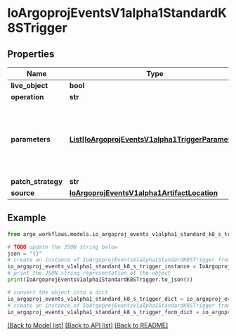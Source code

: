 # IoArgoprojEventsV1alpha1StandardK8STrigger


## Properties

Name | Type | Description | Notes
------------ | ------------- | ------------- | -------------
**live_object** | **bool** |  | [optional] 
**operation** | **str** |  | [optional] 
**parameters** | [**List[IoArgoprojEventsV1alpha1TriggerParameter]**](IoArgoprojEventsV1alpha1TriggerParameter.md) | Parameters is the list of parameters that is applied to resolved K8s trigger object. | [optional] 
**patch_strategy** | **str** |  | [optional] 
**source** | [**IoArgoprojEventsV1alpha1ArtifactLocation**](IoArgoprojEventsV1alpha1ArtifactLocation.md) |  | [optional] 

## Example

```python
from argo_workflows.models.io_argoproj_events_v1alpha1_standard_k8_s_trigger import IoArgoprojEventsV1alpha1StandardK8STrigger

# TODO update the JSON string below
json = "{}"
# create an instance of IoArgoprojEventsV1alpha1StandardK8STrigger from a JSON string
io_argoproj_events_v1alpha1_standard_k8_s_trigger_instance = IoArgoprojEventsV1alpha1StandardK8STrigger.from_json(json)
# print the JSON string representation of the object
print(IoArgoprojEventsV1alpha1StandardK8STrigger.to_json())

# convert the object into a dict
io_argoproj_events_v1alpha1_standard_k8_s_trigger_dict = io_argoproj_events_v1alpha1_standard_k8_s_trigger_instance.to_dict()
# create an instance of IoArgoprojEventsV1alpha1StandardK8STrigger from a dict
io_argoproj_events_v1alpha1_standard_k8_s_trigger_form_dict = io_argoproj_events_v1alpha1_standard_k8_s_trigger.from_dict(io_argoproj_events_v1alpha1_standard_k8_s_trigger_dict)
```
[[Back to Model list]](../README.md#documentation-for-models) [[Back to API list]](../README.md#documentation-for-api-endpoints) [[Back to README]](../README.md)


